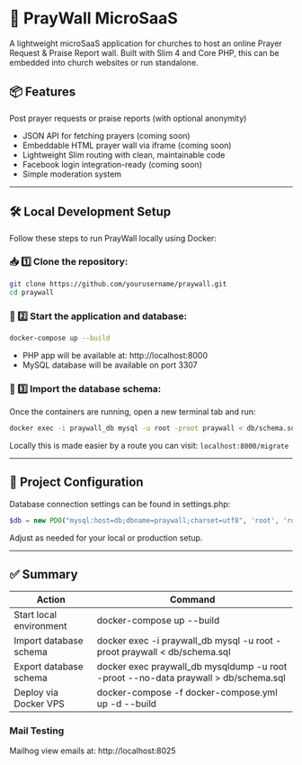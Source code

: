 # 🙏 PrayWall MicroSaaS
A lightweight microSaaS application for churches to host an online Prayer Request & Praise Report wall. Built with Slim 4 and Core PHP, this can be embedded into church websites or run standalone.

## 📦 Features
Post prayer requests or praise reports (with optional anonymity)

- JSON API for fetching prayers (coming soon)
- Embeddable HTML prayer wall via iframe (coming soon)
- Lightweight Slim routing with clean, maintainable code
- Facebook login integration-ready (coming soon)
- Simple moderation system

---

## 🛠️ Local Development Setup

Follow these steps to run PrayWall locally using Docker:

### 📥 1️⃣ Clone the repository:

```bash
git clone https://github.com/yourusername/praywall.git
cd praywall
```

### 🚀 2️⃣ Start the application and database:

```bash
docker-compose up --build
```

- PHP app will be available at: http://localhost:8000
- MySQL database will be available on port 3307

### 📂 3️⃣ Import the database schema:

Once the containers are running, open a new terminal tab and run:

```bash
docker exec -i praywall_db mysql -u root -proot praywall < db/schema.sql
```

Locally this is made easier by a route you can visit: `localhost:8000/migrate`

---

## 📄 Project Configuration

Database connection settings can be found in settings.php:

```php
$db = new PDO("mysql:host=db;dbname=praywall;charset=utf8", 'root', 'root');
```

Adjust as needed for your local or production setup.

---

## ✅ Summary

| Action | Command |
| --- | --- |
| Start local environment | docker-compose up --build |
| Import database schema | docker exec -i praywall_db mysql -u root -proot praywall < db/schema.sql |
| Export database schema | docker exec praywall_db mysqldump -u root -proot --no-data praywall > db/schema.sql |
| Deploy via Docker VPS | docker-compose -f docker-compose.yml up -d --build |


### Mail Testing
Mailhog view emails at: http://localhost:8025